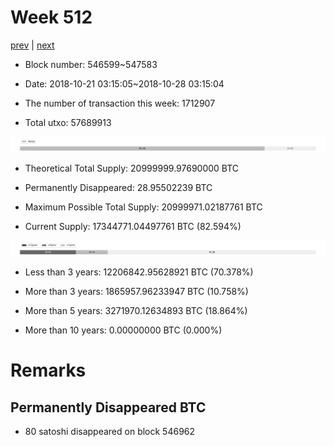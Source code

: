 # Week 512

[prev](week0511.md) | [next](week0513.md)

- Block number: 546599~547583

- Date: 2018-10-21 03:15:05~2018-10-28 03:15:04

- The number of transaction this week: 1712907

- Total utxo: 57689913

![](../images/mined_week0512.png)

- Theoretical Total Supply: 20999999.97690000 BTC

- Permanently Disappeared: 28.95502239 BTC

- Maximum Possible Total Supply: 20999971.02187761 BTC

- Current Supply: 17344771.04497761 BTC (82.594%)

![](../images/year_week0512.png)


- Less than 3 years: 12206842.95628921 BTC (70.378%)

- More than 3 years: 1865957.96233947 BTC (10.758%)

- More than 5 years: 3271970.12634893 BTC (18.864%)

- More than 10 years: 0.00000000 BTC (0.000%)

# Remarks

## Permanently Disappeared BTC

- 80 satoshi disappeared on block 546962

